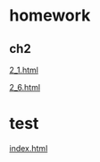 # homework
## ch2
[2_1.html](homework\ch2\2_1.html)

[2_6.html](homework\ch2\2_6.html)

# test
[index.html](test\index.html)

